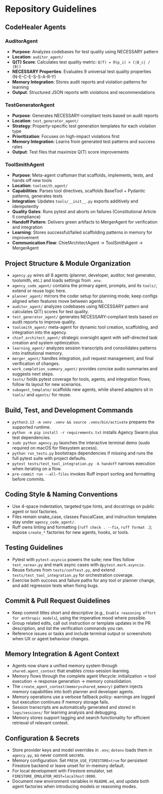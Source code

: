 # Repository Guidelines

## CodeHealer Agents

### AuditorAgent
- **Purpose**: Analyzes codebases for test quality using NECESSARY pattern
- **Location**: `auditor_agent/`
- **Q(T) Score**: Calculates test quality metric: `Q(T) = Π(p_i) × (|B_c| / |B|)`
- **NECESSARY Properties**: Evaluates 9 universal test quality properties (N-E-C-E-S-S-A-R-Y)
- **Memory Integration**: Stores audit reports and violation patterns for learning
- **Output**: Structured JSON reports with violations and recommendations

### TestGeneratorAgent
- **Purpose**: Generates NECESSARY-compliant tests based on audit reports
- **Location**: `test_generator_agent/`
- **Strategy**: Property-specific test generation templates for each violation type
- **Prioritization**: Focuses on high-impact violations first
- **Memory Integration**: Learns from generated test patterns and success rates
- **Output**: Test files that maximize Q(T) score improvements

### ToolSmithAgent
- **Purpose**: Meta-agent craftsman that scaffolds, implements, tests, and hands off new tools
- **Location**: `toolsmith_agent/`
- **Capabilities**: Parses tool directives, scaffolds BaseTool + Pydantic patterns, generates tests
- **Integration**: Updates `tools/__init__.py` exports additively and idempotently
- **Quality Gates**: Runs pytest and aborts on failures (Constitutional Article II compliance)
- **Handoff Pattern**: Delivers green artifacts to MergerAgent for verification and integration
- **Learning**: Stores successful/failed scaffolding patterns in memory for improvement
- **Communication Flow**: ChiefArchitectAgent → ToolSmithAgent → MergerAgent

## Project Structure & Module Organization
- `agency.py` wires all 8 agents (planner, developer, auditor, test generator, toolsmith, etc.) and loads settings from `.env`.
- `agency_code_agent/` contains the primary agent, prompts, and its `tools/`; extend or reuse logic here.
- `planner_agent/` mirrors the coder setup for planning mode; keep configs aligned when features move between agents.
- `auditor_agent/` analyzes codebases using NECESSARY pattern and calculates Q(T) scores for test quality.
- `test_generator_agent/` generates NECESSARY-compliant tests based on audit reports to improve quality.
- `toolsmith_agent/` meta-agent for dynamic tool creation, scaffolding, and integration into the agency.
- `chief_architect_agent/` strategic oversight agent with self-directed task creation and system optimization.
- `learning_agent/` analyzes session transcripts and consolidates patterns into institutional memory.
- `merger_agent/` handles integration, pull request management, and final verification of changes.
- `work_completion_summary_agent/` provides concise audio summaries and suggests next steps.
- `tests/` holds pytest coverage for tools, agents, and integration flows; follow its layout for new scenarios.
- `subagent_template/` scaffolds new agents, while shared adapters sit in `tools/` and `agents/` for reuse.

## Build, Test, and Development Commands
- `python3.13 -m venv .venv && source .venv/bin/activate` prepares the supported runtime.
- `python -m pip install -r requirements.txt` installs Agency Swarm plus test dependencies.
- `sudo python agency.py` launches the interactive terminal demo (sudo required on macOS for filesystem access).
- `python run_tests.py` bootstraps dependencies if missing and runs the full pytest suite with project defaults.
- `pytest tests/test_tool_integration.py -k handoff` narrows execution when iterating on a flow.
- `pre-commit run --all-files` invokes Ruff import sorting and formatting before commits.

## Coding Style & Naming Conventions
- Use 4-space indentation, targeted type hints, and docstrings on public agent or tool factories.
- Files remain snake_case, classes PascalCase, and instruction templates stay under `agency_code_agent/`.
- Ruff owns linting and formatting (`ruff check . --fix`, `ruff format .`); expose `create_*` factories for new agents, hooks, or tools.

## Testing Guidelines
- Pytest with `pytest-asyncio` powers the suite; new files follow `test_<area>.py` and mark async cases with `@pytest.mark.asyncio`.
- Reuse fixtures from `tests/conftest.py`, and extend `tests/test_tool_integration.py` for orchestration coverage.
- Exercise both success and failure paths for any tool or planner change, and add regression tests when fixing bugs.

## Commit & Pull Request Guidelines
- Keep commit titles short and descriptive (e.g., `Enable reasoning effort for anthropic models`), using the imperative mood where possible.
- Group related edits, call out instruction or template updates in the PR description, and list the verification commands you ran.
- Reference issues or tasks and include terminal output or screenshots when UX or agent behaviour changes.

## Memory Integration & Agent Context
- Agents now share a unified memory system through `shared.agent_context` that enables cross-session learning.
- Memory flows through the complete agent lifecycle: initialization → tool execution → response generation → memory consolidation.
- The `create_agent_context(memory=shared_memory)` pattern injects memory capabilities into both planner and developer agents.
- Memory operations use a verbose fallback policy: warnings are logged but execution continues if memory storage fails.
- Session transcripts are automatically generated and stored in `logs/sessions/` for learning analysis and debugging.
- Memory stores support tagging and search functionality for efficient retrieval of relevant context.

## Configuration & Secrets
- Store provider keys and model overrides in `.env`; `dotenv` loads them in `agency.py`, so never commit secrets.
- Memory configuration: Set `FRESH_USE_FIRESTORE=true` for persistent Firestore backend or leave unset for in-memory default.
- For local development with Firestore emulator, set `FIRESTORE_EMULATOR_HOST=localhost:8080`.
- Document new environment variables in `README.md`, and update both agent factories when introducing models or reasoning modes.
